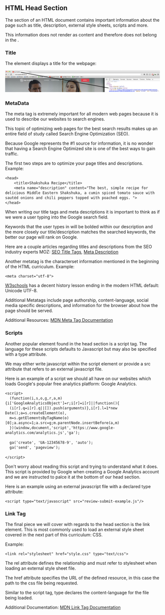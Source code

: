 ## HTML Head Section

The <head></head> section of an HTML document contains important information about the page such as title, description, external style sheets, scripts and more.

This information does not render as content and therefore does not belong in the <body></body>.

### Title

The <title></title> element displays a title for the webpage:

![Head Section Example](../assets/head-section-app-academy.jpg)

### MetaData

The meta tag is extremely important for all modern web pages because it is used to describe our websites to search engines.

This topic of optimizing web pages for the best search results makes up an entire field of study called Search Engine Optimization (SEO).

Because Google represents the #1 source for information, it is no wonder that having a Search Engine Optimized site is one of the best ways to gain traffic.

The first two steps are to optimize your page titles and descriptions. Example:

    <head>
        <title>Shakshuka Recipe</title>
        <meta name="description" content="The best, simple recipe for delicious Middle Eastern Shakshuka, a cumin spiced tomato sauce with sautéd onions and chili peppers topped with poached eggs. ">
    </head>

When writing our title tags and meta descriptions it is important to think as if we were a user typing into the Google search field.

Keywords that the user types in will be bolded within our description and the more closely our title/description matches the searched keywords, the better our page will rank on Google.

Here are a couple articles regarding titles and descriptions from the SEO industry experts MOZ: [SEO Title Tags](https://moz.com/learn/seo/title-tag), [Meta Description](https://moz.com/learn/seo/meta-description)

Another metatag is the characterset information mentioned in the beginning of the HTML curriculum. Example:

    <meta charset="utf-8">

[W3schools](http://www.w3schools.com/tags/ref_charactersets.asp) has a decent history lesson ending in the modern HTML default: Unicode UTF-8.

Additional Metatags include page authorship, content-language, social media specific descriptions, and information for the browser about how the page should be served.

Additional Resources: [MDN Meta Tag Documentation](https://developer.mozilla.org/en-US/docs/Web/HTML/Element/meta)

### Scripts

Another popular element found in the head section is a script tag. The language for these scripts defaults to Javascript but may also be specified with a type attribute.

We may either write javascript within the script element or provide a src attribute that refers to an external javascript file.

Here is an example of a script we should all have on our websites which loads Google's popular free analytics platform: Google Analytics.

    <script>
      (function(i,s,o,g,r,a,m){i['GoogleAnalyticsObject']=r;i[r]=i[r]||function(){
      (i[r].q=i[r].q||[]).push(arguments)},i[r].l=1*new Date();a=s.createElement(o),
      m=s.getElementsByTagName(o)[0];a.async=1;a.src=g;m.parentNode.insertBefore(a,m)
      })(window,document,'script','https://www.google-analytics.com/analytics.js','ga');

      ga('create', 'UA-12345678-9', 'auto');
      ga('send', 'pageview');

    </script>

Don't worry about reading this script and trying to understand what it does. This script is provided by Google when creating a Google Analytics account and we are instructed to palce it at the bottom of our head section.

Here is an example using an external javascript file with a declared type attribute:

    <script type="text/javascript" src="review-submit-example.js"/>

### Link Tag

The final piece we will cover with regards to the head section is the link element. This is most commonly used to load an external style sheet covered in the next part of this curriculum: CSS.

Example:

    <link rel="stylesheet" href="style.css" type="text/css">

The rel attribute defines the relationship and must refer to stylesheet when loading an external style sheet file.

The href attribute specifies the URL of the defined resource, in this case the path to the css file being requested.

Similar to the script tag, type declares the content-language for the file being loaded.

Additional Documentation: [MDN Link Tag Documentation](https://developer.mozilla.org/en-US/docs/Web/HTML/Element/link)
